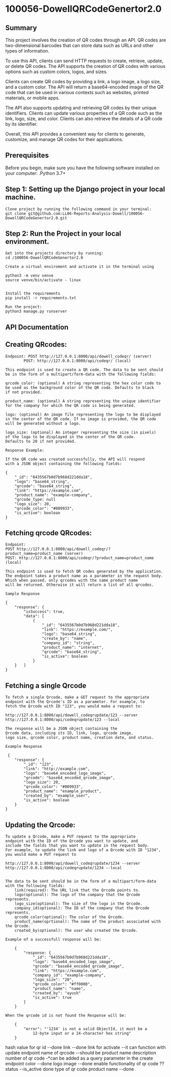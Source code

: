 # 100056-DowellQRCodeGenertor2.0

## Summary
This project involves the creation of QR codes through an API.
QR codes are two-dimensional barcodes that can store data such 
as URLs and other types of information.

To use this API, clients can send HTTP requests to create, retrieve, 
update, or delete QR codes. The API supports the creation of QR 
codes with various options such as custom colors, logos, and sizes.

Clients can create QR codes by providing a link, a logo image, a 
logo size, and a custom color. The API will return a base64-encoded 
image of the QR code that can be used in various contexts such as 
websites, printed materials, or mobile apps.

The API also supports updating and retrieving QR codes by their unique
 identifiers. Clients can update various properties of a QR code such 
 as the link, logo, size, and color. Clients can also retrieve the 
 details of a QR code by its identifier.

Overall, this API provides a convenient way for clients to generate, 
customize, and manage QR codes for their applications.



## Prerequisites

Before you begin, make sure you have the following software installed on your computer:
    .Python 3.7+
    
## Step 1: Setting up the Django project in your local machine.
    
    Clone project by running the following command in your terminal:
    git clone git@github.com:LL06-Reports-Analysis-Dowell/100056-DowellQRCodeGenertor2.0.git

## Step 2: Run the Project in your local environment.

    Get into the projects directory by running:
    cd /100056-DowellQRCodeGenertor2.0

    Create a virtual enviroment and activate it in the terminal using
    
    python3 -m venv venve
    source venve/bin/activate - linux
    

    Install the requirements
    pip install -r requirements.txt

    Run the project:
    python3 manage.py runserver

## API Documentation 
## Creating QRcodes:
    Endpoint: POST http://127.0.0.1:8000/api/dowell_codeqr/ (server) 
            POST: http://127.0.0.1:8000/api/codeqr/ (local)

    This endpoint is used to create a QR code. The data to be sent should 
    be in the form of a multipart/form-data with the following fields:

    qrcode_color: (optional) A string representing the hex color code to
    be used as the background color of the QR code. Defaults to black 
    if not provided.

    product_name: (optional) A string representing the unique identifier
    for the company for which the QR code is being generated.

    logo: (optional) An image file representing the logo to be displayed 
    in the center of the QR code. If no image is provided, the QR code
    will be generated without a logo.

    logo_size: (optional) An integer representing the size (in pixels)
    of the logo to be displayed in the center of the QR code. 
    Defaults to 20 if not provided.

    Response Example:

    If the QR code was created successfully, the API will respond 
    with a JSON object containing the following fields:

    {
        "_id": "6435567b0d7b968d221dda18",
        "logo": "base64_string",
        "qrcode": "base64_string",
        "link": "https://example.com",
        "product_name": "example-company",
        "qrcode_type: null
        "logo_size": 20,
        "qrcode_color": "#009933",
        "is_active": boolean
    }


## Fetching qrcode QRcodes:
    Endpoint: 
    POST http://127.0.0.1:8000/api/dowell_codeqr/?product_name=product_name (server) 
    POST: http://127.0.0.1:8000/api/codeqr/?product_name=product_name (local)
    
    This endpoint is used to fetch QR codes generated by the application.
    The endpoint takes a product name as a parameter in the request body. 
    Which when passed, only qrcodes with the same product name 
    will be returned. Otherwise it will return a list of all qrcodes.

    Sample Response
    
    {
        "response": {
            "isSuccess": true,
            "data": [
                {
                    "_id": "6435567b0d7b968d221dda18",
                    "link": "https://example.com/",
                    "logo": "base64_string",
                    "create_by": "name",
                    "company_id": "string",
                    "product_name": "internet",
                    "qrcode": "base64_string",
                    "is_active": boolean
                }
        }   ]
    }
    



## Fetching a single Qrcode
        
    To fetch a single Qrcode, make a GET request to the appropriate
    endpoint with the Qrcode's ID as a parameter. For example, to
    fetch the Qrcode with ID "123", you would make a request to:
    
    http://127.0.0.1:8000/api/dowell_codeqrupdate/123 --server
    http://127.0.0.1:8000/api/codeqrupdate/123 --local
    
    The response will be a JSON object containing the 
    Qrcode data, including its ID, link, logo, qrcode image,
    logo size, qrcode color, product name, creation date, and status.

    Example Response
    
     {
        "response": {
            "_id": "123",
            "link": "http://example.com",
            "logo": "base64_encoded_logo_image",
            "qrcode": "base64_encoded_qrcode_image",
            "logo_size": 20,
            "qrcode_color": "#009933",
            "product_name": "example_product",
            "created_by": "example_user",
            "is_active": boolean
        }
    }
    

## Updating the Qrcode:

    To update a Qrcode, make a PUT request to the appropriate
    endpoint with the ID of the Qrcode you want to update, and 
    include the fields that you want to update in the request body. 
    For example, to update the link and logo of a Qrcode with ID "1234", 
    you would make a PUT request to 
    
    http://127.0.0.1:8000/api/dowell_codeqrupdate/1234 --server
    http://127.0.0.1:8000/api/codeqrupdate/1234 --local
    

    The data to be sent should be in the form of a multipart/form-data 
    with the following fields:
        link(required): The URL link that the Qrcode points to.
        logo(optional): The logo of the company that the Qrcode represents.
        logo_size(optional): The size of the logo in the Qrcode.
        company_id(optional): The ID of the company that the Qrcode represents.
        qrcode_color(optional): The color of the Qrcode.
        product_name(oprtional): The name of the product associated with the Qrcode.
        created_by(optional): The user who created the Qrcode.

    Example of a successfull response will be:
    
        {
            "response: {   
                "_id": "6435567b0d7b968d221dda18",
                "logo": "base64_encoded_logo_image",
                "qrcode": "base64_encoded_qrcode_image",
                "link": "https://example.com",
                "company_id": "example-company",
                "logo_size": "20",
                "qrcode_color": "#ff0000",
                "product_name": "name",
                "created_by": "ayush" 
                "is_active": true
            }
        }
        
    When the qrcode id is not found the Response will be:

        {
            "error": "'1234' is not a valid ObjectId, it must be a
                12-byte input or a 24-character hex string"
        }
    




hash value for qr id --done
link --done
link for activate --it can function with update endpoint
name of qrcode --should be product name
description 
number of qr code -*can be added as a query parameter in the create endpoint
color --done
logo image --done
enable functionality of qr code ??
status --is_active done
type of qr code 
product name --done